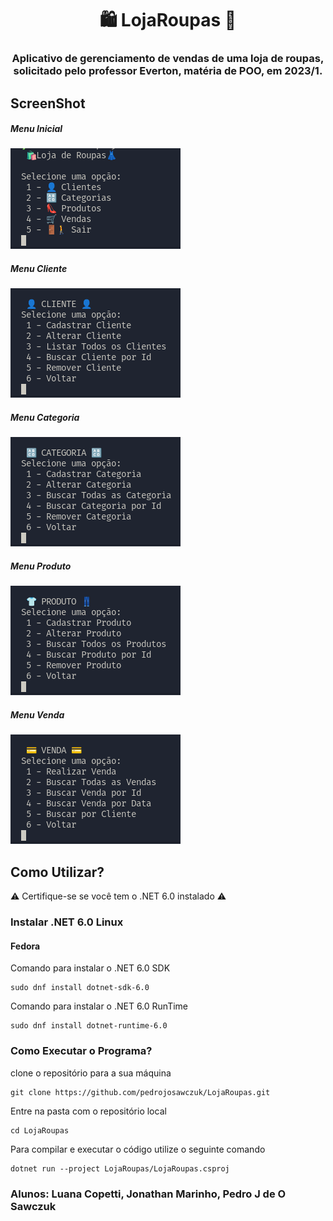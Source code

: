 <p align="center">
  <h1 align="center">🛍️ LojaRoupas 👗<h3 align="center">Aplicativo de gerenciamento de vendas de uma loja de roupas, solicitado pelo professor Everton, matéria de POO, em 2023/1.</h3>
</p>

## ScreenShot

##### Menu Inicial

  <img alt="Screenshot Dark" src="screenshots/menuprincipal.png"/>

##### Menu Cliente

  <img alt="Screenshot Light" src="screenshots/menucliente.png"/>

##### Menu Categoria

  <img alt="Screenshot Light" src="screenshots/menucategoria.png"/>

##### Menu Produto

  <img alt="Screenshot Light" src="screenshots/menuproduto.png"/>
  
##### Menu Venda
  <img alt="Screenshot Light" src="screenshots/menuvenda.png"/>

## Como Utilizar?

⚠️ Certifique-se se você tem o .NET 6.0 instalado ⚠️

### Instalar .NET 6.0 Linux

#### Fedora

Comando para instalar o .NET 6.0 SDK

```
sudo dnf install dotnet-sdk-6.0
```

Comando para instalar o .NET 6.0 RunTime

```
sudo dnf install dotnet-runtime-6.0
```

### Como Executar o Programa?

clone o repositório para a sua máquina

```
git clone https://github.com/pedrojosawczuk/LojaRoupas.git
```

Entre na pasta com o repositório local

```
cd LojaRoupas
```

Para compilar e executar o código utilize o seguinte comando

```
dotnet run --project LojaRoupas/LojaRoupas.csproj
```

### Alunos: Luana Copetti, Jonathan Marinho, Pedro J de O Sawczuk
